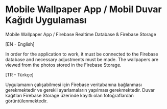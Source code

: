 # Mobile Wallpaper App / Mobil Duvar Kağıdı Uygulaması

Mobile Wallpaper App / Firebase Realtime Database &amp; Firebase Storage

[EN - English]

In order for the application to work, it must be connected to the Firebase database and necessary adjustments must be made. The wallpapers are viewed from the photos stored in the Firebase Storage.

[TR - Türkçe]

Uygulamanın çalışabilmesi için Firebase veritabanına bağlanması gerekmektedir ve gerekli ayarlamaların yapılması gerekmektedir. Duvar kağıtları Firebase Storage üzerinde kayıtlı olan fotoğraflardan görüntülenmektedir.
